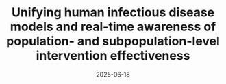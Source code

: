 ---
title: "Unifying human infectious disease models and real-time awareness of population- and subpopulation-level intervention effectiveness"
collection: publications
permalink: /publications/2025-06-18-outbreak_information_model
date: 2025-06-18
venue: 'Royal Society Open Science'
paperurl: 'https://royalsocietypublishing.org/doi/reader/10.1098/rsos.241964'
link: 'https://doi.org/10.1098/rsos.241964'
github: 'https://github.com/rachelseibel/outbreak_information_model'
citation: 'Rachel L Seibel, Michael J Tildesley, <b>Edward M Hill</b>. (2025). &quot;Unifying human infectious disease models and real-time awareness of population- and subpopulation-level intervention effectiveness.&quot; <i>Royal Society Open Science</i>, <b>12</b>(6): 241964. doi:10.1098/rsos.241964.'
---
